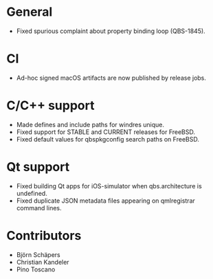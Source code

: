 # General
* Fixed spurious complaint about property binding loop (QBS-1845).

# CI
* Ad-hoc signed macOS artifacts are now published by release jobs.

# C/C++ support
* Made defines and include paths for windres unique.
* Fixed support for STABLE and CURRENT releases for FreeBSD.
* Fixed default values for qbspkgconfig search paths on FreeBSD.

# Qt support
* Fixed building Qt apps for iOS-simulator when qbs.architecture is undefined.
* Fixed duplicate JSON metadata files appearing on qmlregistrar command lines.

# Contributors
* Björn Schäpers
* Christian Kandeler
* Pino Toscano
